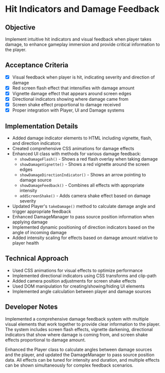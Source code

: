 # Hit Indicators and Damage Feedback

## Objective
Implement intuitive hit indicators and visual feedback when player takes damage, to enhance gameplay immersion and provide critical information to the player.

## Acceptance Criteria
- [x] Visual feedback when player is hit, indicating severity and direction of damage
- [x] Red screen flash effect that intensifies with damage amount
- [x] Vignette damage effect that appears around screen edges
- [x] Directional indicators showing where damage came from
- [x] Screen shake effect proportional to damage received
- [x] Proper integration with Player, UI and Damage systems

## Implementation Details
- Added damage indicator elements to HTML including vignette, flash, and direction indicators
- Created comprehensive CSS animations for damage effects
- Enhanced UI class with methods for various damage feedback:
  - `showDamageFlash()` - Shows a red flash overlay when taking damage
  - `showDamageVignette()` - Shows a red vignette around the screen edges
  - `showDamageDirectionIndicator()` - Shows an arrow pointing to damage source
  - `showDamageFeedback()` - Combines all effects with appropriate intensity
  - `addScreenShake()` - Adds camera shake effect based on damage severity
- Updated Player's `takeDamage()` method to calculate damage angle and trigger appropriate feedback
- Enhanced DamageManager to pass source position information when applying damage
- Implemented dynamic positioning of direction indicators based on the angle of incoming damage
- Added intensity scaling for effects based on damage amount relative to player health

## Technical Approach
- Used CSS animations for visual effects to optimize performance
- Implemented directional indicators using CSS transforms and clip-path
- Added camera position adjustments for screen shake effects
- Used DOM manipulation for creating/showing/hiding UI elements
- Implemented angle calculation between player and damage sources

## Developer Notes
Implemented a comprehensive damage feedback system with multiple visual elements that work together to provide clear information to the player. The system includes screen flash effects, vignette darkening, directional indicators that show where damage is coming from, and screen shake effects proportional to damage amount.

Enhanced the Player class to calculate angles between damage sources and the player, and updated the DamageManager to pass source position data. All effects can be tuned for intensity and duration, and multiple effects can be shown simultaneously for complex feedback scenarios. 